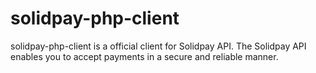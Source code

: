 # solidpay-php-client
solidpay-php-client is a official client for Solidpay API. The Solidpay API enables you to accept payments in a secure and reliable manner.
